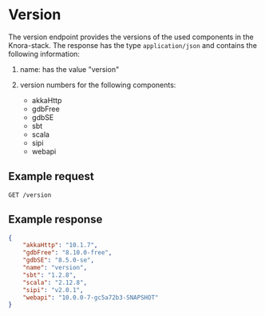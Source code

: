 <!---
 * Copyright © 2021 - 2022 Swiss National Data and Service Center for the Humanities and/or DaSCH Service Platform contributors.
 * SPDX-License-Identifier: Apache-2.0
-->

# Version

The version endpoint provides the versions of the used components in the Knora-stack.
The response has the type `application/json` and contains the following information:

1. name: has the value "version"

2. version numbers for the following components:
    - akkaHttp
    - gdbFree
    - gdbSE
    - sbt
    - scala
    - sipi
    - webapi


## Example request

`GET /version`


## Example response

```json
{
    "akkaHttp": "10.1.7",
    "gdbFree": "8.10.0-free",
    "gdbSE": "8.5.0-se",
    "name": "version",
    "sbt": "1.2.8",
    "scala": "2.12.8",
    "sipi": "v2.0.1",
    "webapi": "10.0.0-7-gc5a72b3-SNAPSHOT"
}
```
